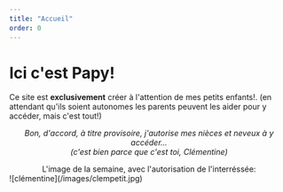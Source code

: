 ```yaml
---
title: "Accueil"
order: 0
---
```

# Ici c'est Papy!

Ce site est **exclusivement** créer à l'attention de mes petits enfants!.
(en attendant qu'ils soient autonomes les parents peuvent les aider pour y accéder, mais c'est tout!) 
   _<center>Bon, d'accord, à titre provisoire, j'autorise mes nièces et neveux à y accéder...   
(c'est bien parce que c'est toi, Clémentine)</center>_

 <center>L'image de la semaine, avec l'autorisation de l'interréssée:</center>   
   ![clémentine](/images/clempetit.jpg) 
